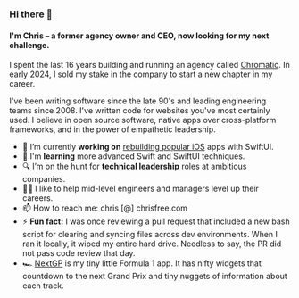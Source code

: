 ### Hi there 👋
#### I'm Chris – a former agency owner and CEO, now looking for my next challenge.

I spent the last 16 years building and running an agency called [Chromatic](https://chromatichq.com). In early 2024, I sold my stake in the company to start a new chapter in my career. 

I've been writing software since the late 90's and leading engineering teams since 2008. I've written code for websites you've most certainly used. I believe in open source software, native apps over cross-platform frameworks, and in the power of empathetic leadership.

- 🧱 I’m currently **working on** [rebuilding popular iOS](https://github.com/chrisfree/flightySwiftUI) apps with SwiftUI.
- 🌱 I'm **learning** more advanced Swift and SwiftUI techniques.
- 🔍 I’m on the hunt for **technical leadership** roles at ambitious companies. 
- 👨‍🎓 I like to help mid-level engineers and managers level up their careers.
- 📫 How to reach me: chris [@] chrisfree.com
- ⚡ **Fun fact:** I was once reviewing a pull request that included a new bash script for clearing and syncing files across dev environments. When I ran it locally, it wiped my entire hard drive. Needless to say, the PR did not pass code review that day.
- 🏎️ [NextGP](https://apps.apple.com/us/app/nextgp/id1638726743) is my tiny little Formula 1 app. It has nifty widgets that countdown to the next Grand Prix and tiny nuggets of information about each track. 
